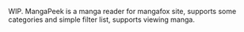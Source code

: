 WIP. MangaPeek is a manga reader for mangafox site, supports some categories and simple filter list, supports viewing manga. 
